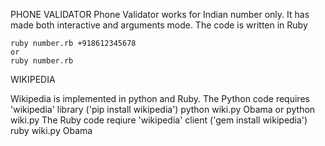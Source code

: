 PHONE VALIDATOR
Phone Validator works for Indian number only.
It has made both interactive and arguments mode. The code is written in Ruby

	ruby number.rb +918612345678
	or
	ruby number.rb

WIKIPEDIA

Wikipedia is implemented in python and Ruby.
The Python code requires 'wikipedia' library ('pip install wikipedia')
	python wiki.py Obama
	or
	python wiki.py
The Ruby code reqiure 'wikipedia' client ('gem install wikipedia')
	ruby wiki.py Obama